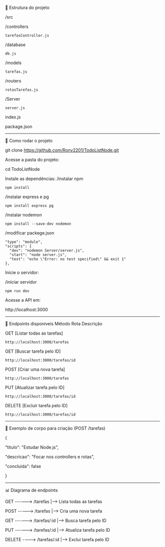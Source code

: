 📁 Estrutura do projeto

/src

  /controllers
  
  	tarefasController.js
   
  /database
  
  	db.js
   
  /models
  
  	tarefas.js
   
  /routers
  
    rotasTarefas.js
    
  /Server
  
  	server.js
   
  index.js
  
package.json

______________________________________________________________________________

🚀 Como rodar o projeto

git clone https://github.com/Rony2201/TodoListNode.git

Acesse a pasta do projeto:

cd TodoListNode

Instale as dependências:
 /instalar npm
 
    npm install
    
 /instalar express e pg
 
    npm install express pg
    
 /instalar nodemon
 
    npm install --save-dev nodemon

 /modificar packege.json

    "type": "module",
    "scripts": {
      "dev": "nodemon Server/server.js",
      "start": "node server.js",
      "test": "echo \"Error: no test specified\" && exit 1"
    },

Inicie o servidor:

/iniciar servidor
    
    npm run dev

Acesse a API em:

http://localhost:3000

______________________________________________________________________________

📖 Endpoints disponíveis
Método	Rota	Descrição

GET	[Listar todas as tarefas]
    
    http://localhost:3000/tarefas

GET [Buscar tarefa pelo ID] 
    
    http://localhost:3000/tarefas/id

POST	[Criar uma nova tarefa]

    http://localhost:3000/tarefas

PUT	[Atualizar tarefa pelo ID]
    
    http://localhost:3000/tarefas/id
    
DELETE	[Excluir tarefa pelo ID]

    http://localhost:3000/tarefas/id

______________________________________________________________________________

📝 Exemplo de corpo para criação (POST /tarefas)

{

  "titulo": "Estudar Node.js",
  
  "descricao": "Focar nos controllers e rotas",
  
  "concluida": false
  
}

______________________________________________________________________________


📊 Diagrama de endpoints

 GET ------> /tarefas    |--> Lista todas as tarefas


 POST -----> /tarefas    |--> Cria uma nova tarefa

 GET ------> /tarefas/:id      |--> Busca tarefa pelo ID
 
 PUT ------> /tarefas/:id      |--> Atualiza tarefa pelo ID
 
 DELETE ----> /tarefas/:id     |--> Exclui tarefa pelo ID







  


